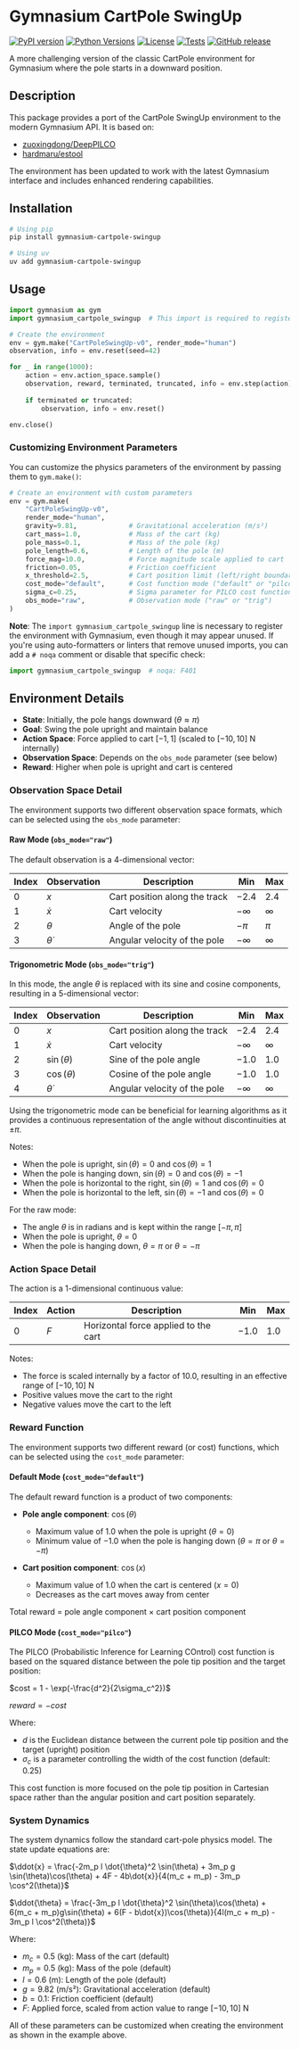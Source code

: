 # Gymnasium CartPole SwingUp

[![PyPI version](https://badge.fury.io/py/gymnasium-cartpole-swingup.svg)](https://badge.fury.io/py/gymnasium-cartpole-swingup)
[![Python Versions](https://img.shields.io/pypi/pyversions/gymnasium-cartpole-swingup)](https://pypi.org/project/gymnasium-cartpole-swingup/)
[![License](https://img.shields.io/github/license/nkiyohara/gymnasium-cartpole-swingup)](https://github.com/nkiyohara/gymnasium-cartpole-swingup/blob/main/LICENSE)
[![Tests](https://github.com/nkiyohara/gymnasium-cartpole-swingup/actions/workflows/python-tests.yml/badge.svg)](https://github.com/nkiyohara/gymnasium-cartpole-swingup/actions/workflows/python-tests.yml)
[![GitHub release](https://img.shields.io/github/v/release/nkiyohara/gymnasium-cartpole-swingup)](https://github.com/nkiyohara/gymnasium-cartpole-swingup/releases)

A more challenging version of the classic CartPole environment for Gymnasium where the pole starts in a downward position.

## Description

This package provides a port of the CartPole SwingUp environment to the modern Gymnasium API. It is based on:
- [zuoxingdong/DeepPILCO](https://github.com/zuoxingdong/DeepPILCO/blob/master/cartpole_swingup.py)
- [hardmaru/estool](https://github.com/hardmaru/estool/blob/master/custom_envs/cartpole_swingup.py)

The environment has been updated to work with the latest Gymnasium interface and includes enhanced rendering capabilities.

## Installation

```bash
# Using pip
pip install gymnasium-cartpole-swingup

# Using uv
uv add gymnasium-cartpole-swingup
```

## Usage

```python
import gymnasium as gym
import gymnasium_cartpole_swingup  # This import is required to register the environment, even if unused

# Create the environment
env = gym.make("CartPoleSwingUp-v0", render_mode="human")
observation, info = env.reset(seed=42)

for _ in range(1000):
    action = env.action_space.sample()
    observation, reward, terminated, truncated, info = env.step(action)
    
    if terminated or truncated:
        observation, info = env.reset()

env.close()
```

### Customizing Environment Parameters

You can customize the physics parameters of the environment by passing them to `gym.make()`:

```python
# Create an environment with custom parameters
env = gym.make(
    "CartPoleSwingUp-v0",
    render_mode="human",
    gravity=9.81,             # Gravitational acceleration (m/s²)
    cart_mass=1.0,            # Mass of the cart (kg)
    pole_mass=0.1,            # Mass of the pole (kg)
    pole_length=0.6,          # Length of the pole (m)
    force_mag=10.0,           # Force magnitude scale applied to cart
    friction=0.05,            # Friction coefficient
    x_threshold=2.5,          # Cart position limit (left/right boundary)
    cost_mode="default",      # Cost function mode ("default" or "pilco")
    sigma_c=0.25,             # Sigma parameter for PILCO cost function
    obs_mode="raw",           # Observation mode ("raw" or "trig")
)
```

**Note**: The `import gymnasium_cartpole_swingup` line is necessary to register the environment with Gymnasium, even though it may appear unused. If you're using auto-formatters or linters that remove unused imports, you can add a `# noqa` comment or disable that specific check:

```python
import gymnasium_cartpole_swingup  # noqa: F401
```

## Environment Details

- **State**: Initially, the pole hangs downward ($\theta \approx \pi$)
- **Goal**: Swing the pole upright and maintain balance
- **Action Space**: Force applied to cart $[-1, 1]$ (scaled to $[-10, 10]$ N internally)
- **Observation Space**: Depends on the `obs_mode` parameter (see below)
- **Reward**: Higher when pole is upright and cart is centered

### Observation Space Detail

The environment supports two different observation space formats, which can be selected using the `obs_mode` parameter:

#### Raw Mode (`obs_mode="raw"`)

The default observation is a 4-dimensional vector:

| Index | Observation          | Description                            | Min  | Max  |
|-------|---------------------|----------------------------------------|------|------|
| 0     | $x$                 | Cart position along the track           | $-2.4$ | $2.4$  |
| 1     | $\dot{x}$           | Cart velocity                           | $-\infty$ | $\infty$ |
| 2     | $\theta$            | Angle of the pole                       | $-\pi$ | $\pi$  |
| 3     | $\dot{\theta}$      | Angular velocity of the pole            | $-\infty$ | $\infty$ |

#### Trigonometric Mode (`obs_mode="trig"`)

In this mode, the angle $\theta$ is replaced with its sine and cosine components, resulting in a 5-dimensional vector:

| Index | Observation          | Description                            | Min  | Max  |
|-------|---------------------|----------------------------------------|------|------|
| 0     | $x$                 | Cart position along the track           | $-2.4$ | $2.4$  |
| 1     | $\dot{x}$           | Cart velocity                           | $-\infty$ | $\infty$ |
| 2     | $\sin(\theta)$      | Sine of the pole angle                  | $-1.0$ | $1.0$  |
| 3     | $\cos(\theta)$      | Cosine of the pole angle                | $-1.0$ | $1.0$  |
| 4     | $\dot{\theta}$      | Angular velocity of the pole            | $-\infty$ | $\infty$ |

Using the trigonometric mode can be beneficial for learning algorithms as it provides a continuous representation of the angle without discontinuities at $\pm\pi$.

Notes:
- When the pole is upright, $\sin(\theta) = 0$ and $\cos(\theta) = 1$
- When the pole is hanging down, $\sin(\theta) = 0$ and $\cos(\theta) = -1$
- When the pole is horizontal to the right, $\sin(\theta) = 1$ and $\cos(\theta) = 0$
- When the pole is horizontal to the left, $\sin(\theta) = -1$ and $\cos(\theta) = 0$

For the raw mode:
- The angle $\theta$ is in radians and is kept within the range $[-\pi, \pi]$
- When the pole is upright, $\theta = 0$
- When the pole is hanging down, $\theta = \pi$ or $\theta = -\pi$

### Action Space Detail

The action is a 1-dimensional continuous value:

| Index | Action              | Description                            | Min  | Max  |
|-------|---------------------|----------------------------------------|------|------|
| 0     | $F$                 | Horizontal force applied to the cart   | $-1.0$ | $1.0$  |

Notes:
- The force is scaled internally by a factor of $10.0$, resulting in an effective range of $[-10, 10]$ N
- Positive values move the cart to the right
- Negative values move the cart to the left

### Reward Function

The environment supports two different reward (or cost) functions, which can be selected using the `cost_mode` parameter:

#### Default Mode (`cost_mode="default"`)

The default reward function is a product of two components:
- **Pole angle component**: $\cos(\theta)$
  - Maximum value of $1.0$ when the pole is upright ($\theta = 0$)
  - Minimum value of $-1.0$ when the pole is hanging down ($\theta = \pi$ or $\theta = -\pi$)

- **Cart position component**: $\cos(x)$
  - Maximum value of $1.0$ when the cart is centered ($x = 0$)
  - Decreases as the cart moves away from center

Total reward = pole angle component $\times$ cart position component

#### PILCO Mode (`cost_mode="pilco"`)

The PILCO (Probabilistic Inference for Learning COntrol) cost function is based on the squared distance between the pole tip position and the target position:

$cost = 1 - \exp(-\frac{d^2}{2\sigma_c^2})$

$reward = -cost$

Where:
- $d$ is the Euclidean distance between the current pole tip position and the target (upright) position
- $\sigma_c$ is a parameter controlling the width of the cost function (default: 0.25)

This cost function is more focused on the pole tip position in Cartesian space rather than the angular position and cart position separately.

### System Dynamics

The system dynamics follow the standard cart-pole physics model. The state update equations are:

$\ddot{x} = \frac{-2m_p l \dot{\theta}^2 \sin(\theta) + 3m_p g \sin(\theta)\cos(\theta) + 4F - 4b\dot{x}}{4(m_c + m_p) - 3m_p \cos^2(\theta)}$

$\ddot{\theta} = \frac{-3m_p l \dot{\theta}^2 \sin(\theta)\cos(\theta) + 6(m_c + m_p)g\sin(\theta) + 6(F - b\dot{x})\cos(\theta)}{4l(m_c + m_p) - 3m_p l \cos^2(\theta)}$

Where:
- $m_c = 0.5$ (kg): Mass of the cart (default)
- $m_p = 0.5$ (kg): Mass of the pole (default)
- $l = 0.6$ (m): Length of the pole (default)
- $g = 9.82$ (m/s²): Gravitational acceleration (default)
- $b = 0.1$: Friction coefficient (default)
- $F$: Applied force, scaled from action value to range $[-10, 10]$ N

All of these parameters can be customized when creating the environment as shown in the example above.
